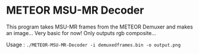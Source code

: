 # METEOR MSU-MR Decoder

This program takes MSU-MR frames from the METEOR Demuxer and makes an image... Very basic for now! Only outputs rgb composite...

Usage : `./METEOR-MSU-MR-Decoder -i demuxedframes.bin -o output.png`